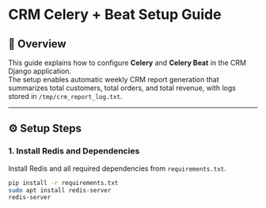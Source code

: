 # CRM Celery + Beat Setup Guide

## 🧩 Overview
This guide explains how to configure **Celery** and **Celery Beat** in the CRM Django application.  
The setup enables automatic weekly CRM report generation that summarizes total customers, total orders, and total revenue, with logs stored in `/tmp/crm_report_log.txt`.

---

## ⚙️ Setup Steps

### 1. Install Redis and Dependencies
Install Redis and all required dependencies from `requirements.txt`.

```bash
pip install -r requirements.txt
sudo apt install redis-server
redis-server
